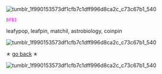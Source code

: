 ![tumblr_1f990153573df1cfb7c1dff996d8ca2c_c73c67b1_540](https://github.com/user-attachments/assets/a4b08ea3-09a9-4138-ab30-2b673e7950b4)

<code style="color : magenta">BFDI</code>

leafypop, leafpin, matchil, astrobiology, coinpin 

![tumblr_1f990153573df1cfb7c1dff996d8ca2c_c73c67b1_540](https://github.com/user-attachments/assets/f962e678-05af-4cc7-baf7-ee52487d8843)

✭ [go back](https://github.com/mvffinz) ✭

![tumblr_1f990153573df1cfb7c1dff996d8ca2c_c73c67b1_540](https://github.com/user-attachments/assets/a6715630-bf01-4430-8e77-3497088b3978)
